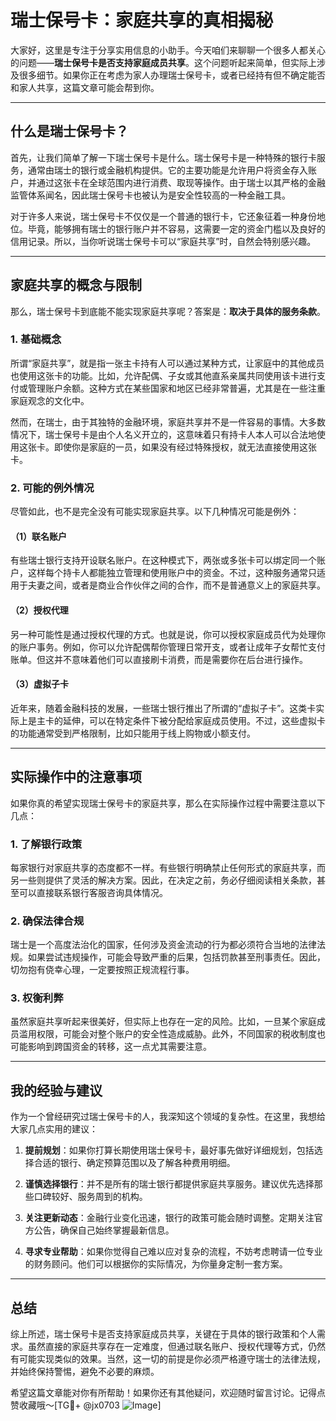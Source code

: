 # 瑞士保号卡：家庭共享的真相揭秘

大家好，这里是专注于分享实用信息的小助手。今天咱们来聊聊一个很多人都关心的问题——**瑞士保号卡是否支持家庭成员共享**。这个问题听起来简单，但实际上涉及很多细节。如果你正在考虑为家人办理瑞士保号卡，或者已经持有但不确定能否和家人共享，这篇文章可能会帮到你。

---

## 什么是瑞士保号卡？

首先，让我们简单了解一下瑞士保号卡是什么。瑞士保号卡是一种特殊的银行卡服务，通常由瑞士的银行或金融机构提供。它的主要功能是允许用户将资金存入账户，并通过这张卡在全球范围内进行消费、取现等操作。由于瑞士以其严格的金融监管体系闻名，因此瑞士保号卡也被认为是安全性较高的一种金融工具。

对于许多人来说，瑞士保号卡不仅仅是一个普通的银行卡，它还象征着一种身份地位。毕竟，能够拥有瑞士的银行账户并不容易，这需要一定的资金门槛以及良好的信用记录。所以，当你听说瑞士保号卡可以“家庭共享”时，自然会特别感兴趣。

---

## 家庭共享的概念与限制

那么，瑞士保号卡到底能不能实现家庭共享呢？答案是：**取决于具体的服务条款**。

### 1. **基础概念**
所谓“家庭共享”，就是指一张主卡持有人可以通过某种方式，让家庭中的其他成员也使用这张卡的功能。比如，允许配偶、子女或其他直系亲属共同使用该卡进行支付或管理账户余额。这种方式在某些国家和地区已经非常普遍，尤其是在一些注重家庭观念的文化中。

然而，在瑞士，由于其独特的金融环境，家庭共享并不是一件容易的事情。大多数情况下，瑞士保号卡是由个人名义开立的，这意味着只有持卡人本人可以合法地使用这张卡。即使你是家庭的一员，如果没有经过特殊授权，就无法直接使用这张卡。

### 2. **可能的例外情况**
尽管如此，也不是完全没有可能实现家庭共享。以下几种情况可能是例外：

#### （1）联名账户
有些瑞士银行支持开设联名账户。在这种模式下，两张或多张卡可以绑定同一个账户，这样每个持卡人都能独立管理和使用账户中的资金。不过，这种服务通常只适用于夫妻之间，或者是商业合作伙伴之间的合作，而不是普通意义上的家庭共享。

#### （2）授权代理
另一种可能性是通过授权代理的方式。也就是说，你可以授权家庭成员代为处理你的账户事务。例如，你可以允许配偶帮你管理日常开支，或者让成年子女帮忙支付账单。但这并不意味着他们可以直接刷卡消费，而是需要你在后台进行操作。

#### （3）虚拟子卡
近年来，随着金融科技的发展，一些瑞士银行推出了所谓的“虚拟子卡”。这类卡实际上是主卡的延伸，可以在特定条件下被分配给家庭成员使用。不过，这些虚拟卡的功能通常受到严格限制，比如只能用于线上购物或小额支付。

---

## 实际操作中的注意事项

如果你真的希望实现瑞士保号卡的家庭共享，那么在实际操作过程中需要注意以下几点：

### 1. **了解银行政策**
每家银行对家庭共享的态度都不一样。有些银行明确禁止任何形式的家庭共享，而另一些则提供了灵活的解决方案。因此，在决定之前，务必仔细阅读相关条款，甚至可以直接联系银行客服咨询具体情况。

### 2. **确保法律合规**
瑞士是一个高度法治化的国家，任何涉及资金流动的行为都必须符合当地的法律法规。如果尝试违规操作，可能会导致严重的后果，包括罚款甚至刑事责任。因此，切勿抱有侥幸心理，一定要按照正规流程行事。

### 3. **权衡利弊**
虽然家庭共享听起来很美好，但实际上也存在一定的风险。比如，一旦某个家庭成员滥用权限，可能会对整个账户的安全性造成威胁。此外，不同国家的税收制度也可能影响到跨国资金的转移，这一点尤其需要注意。

---

## 我的经验与建议

作为一个曾经研究过瑞士保号卡的人，我深知这个领域的复杂性。在这里，我想给大家几点实用的建议：

1. **提前规划**：如果你打算长期使用瑞士保号卡，最好事先做好详细规划，包括选择合适的银行、确定预算范围以及了解各种费用明细。
   
2. **谨慎选择银行**：并不是所有的瑞士银行都提供家庭共享服务。建议优先选择那些口碑较好、服务周到的机构。

3. **关注更新动态**：金融行业变化迅速，银行的政策可能会随时调整。定期关注官方公告，确保自己始终掌握最新信息。

4. **寻求专业帮助**：如果你觉得自己难以应对复杂的流程，不妨考虑聘请一位专业的财务顾问。他们可以根据你的实际情况，为你量身定制一套方案。

---

## 总结

综上所述，瑞士保号卡是否支持家庭成员共享，关键在于具体的银行政策和个人需求。虽然直接的家庭共享存在一定难度，但通过联名账户、授权代理等方式，仍然有可能实现类似的效果。当然，这一切的前提是你必须严格遵守瑞士的法律法规，并始终保持警惕，避免不必要的麻烦。

希望这篇文章能对你有所帮助！如果你还有其他疑问，欢迎随时留言讨论。记得点赞收藏哦～[TG💪+ @jx0703 ![Image](https://github.com/user-attachments/assets/dbca1d08-cadb-493c-b0ec-ad6f7a83f270)]